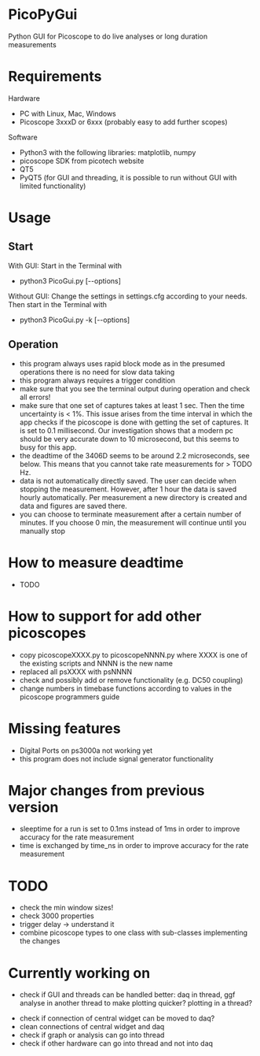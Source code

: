 # PicoPyGui
Python GUI for Picoscope to do live analyses or long duration measurements


# Requirements
Hardware
* PC with Linux, Mac, Windows
* Picoscope 3xxxD or 6xxx (probably easy to add further scopes)

Software
* Python3 with the following libraries: matplotlib, numpy
* picoscope SDK from picotech website
* QT5
* PyQT5 (for GUI and threading, it is possible to run without GUI with limited functionality)

# Usage

## Start
With GUI: Start in the Terminal with 
* python3 PicoGui.py [--options]

Without GUI: Change the settings in settings.cfg according to your needs. 
Then start in the Terminal with 
* python3 PicoGui.py -k [--options]

## Operation
* this program always uses rapid block mode as in the presumed operations there is no need for slow data taking
* this program always requires a trigger condition
* make sure that you see the terminal output during operation and check all errors!
* make sure that one set of captures takes at least 1 sec. Then the time uncertainty is < 1%. This issue arises from the time interval in which the app checks if the picoscope is done with getting the set of captures. It is set to 0.1 millisecond. Our investigation shows that a modern pc should be very accurate down to 10 microsecond, but this seems to busy for this app.
* the deadtime of the 3406D seems to be around 2.2 microseconds, see below. This means that you cannot take rate measurements for > TODO Hz. 
* data is not automatically directly saved. The user can decide when stopping the measurement. However, after 1 hour the data is saved hourly automatically. Per measurement a new directory is created and data and figures are saved there.
* you can choose to terminate measurement after a certain number of minutes. If you choose 0 min, the measurement will continue until you manually stop

# How to measure deadtime
* TODO


# How to support for add other picoscopes
* copy picoscopeXXXX.py to picoscopeNNNN.py where XXXX is one of the existing scripts and NNNN is the new name
* replaced all psXXXX with psNNNN
* check and possibly add or remove functionality (e.g. DC50 coupling)
* change numbers in timebase functions according to values in the picoscope programmers guide

# Missing features
* Digital Ports on ps3000a not working yet
* this program does not include signal generator functionality

# Major changes from previous version
* sleeptime for a run is set to 0.1ms instead of 1ms in order to improve accuracy for the rate measurement
* time is exchanged by time_ns in order to improve accuracy for the rate measurement

# TODO
* check the min window sizes!
* check 3000 properties
* trigger delay -> understand it
* combine picoscope types to one class with sub-classes implementing the changes

# Currently working on
* check if GUI and threads can be handled better: daq in thread, ggf analyse in another thread to make plotting quicker? plotting in a thread?
- check if connection of central widget can be moved to daq? 
- clean connections of central widget and daq
- check if graph or analysis can go into thread
- check if other hardware can go into thread and not into daq
